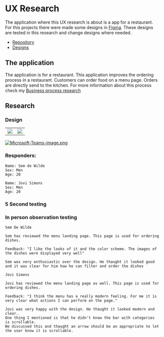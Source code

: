 # UX Research
The application where this UX research is about is a app for a restaurant. For this projects there were made some designs in [Figma](www.figma.com). These designs are tested in this research and change designs where needed. 

* [Repository](https://github.com/FHICT-S-Owen/RestaurantSPA)
* [Designs](https://www.figma.com/file/0Ge3uwHwYUyNN6NCsllDih/UI?node-id=0%3A1)

## The application
The application is for a restaurant. This application improves the ordering process in a restaurant. Customers can order food on a menu page. Orders are directly send to the kitchen. For more information about this process check my [Business process research](https://github.com/DirkLemmen/Researches/blob/master/Business%20processes.md)

## Research

### Design

<table>
  <tr>
    <td><image src="https://i.postimg.cc/8CrL8xBR/menu.png"/></td>
    <td><image src="https://i.postimg.cc/dV6m2D8L/dialog.png"/></td>
  </tr>
 </table>
  
[![Microsoft-Teams-image.png](https://i.postimg.cc/L8fNLyn8/Microsoft-Teams-image.png)](https://postimg.cc/pmWftJfw)

### Responders:

```
Name: Sem de Wilde
Sex: Men
Age: 20
```

```
Name: Jovi Simons
Sex: Men
Age: 20
```

### 5 Second testing



### In person observation testing

```
Sem De Wilde

Sem has reviewed the menu landing page. This page is used for ordering dishes.

Feedback: "I like the looks of it and the color scheme. The images of the dishes were displayed very well" 

Sem was very enthusiastic over the design. He thaught it looked good and it was clear for him how he can filter and order the dishes
```

```
Jovi Simons

Jovi has reviewed the menu landing page as well. This page is used for ordering dishes.

Feedback: "I think the menu has a really modern feeling. For me it is very clear what actions I can perform on the page." 

Jovi was very happy with the design. He thaught it looked modern and clear.
One thing I mentioned is that he didn't know the bar with categories is scrollable.
We discussed this and thaught an arrow should be an appropriate to let the user know it is scrollable.
```
